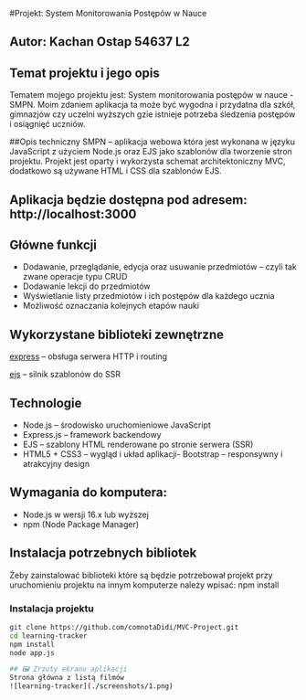 #Projekt: System Monitorowania Postępów w Nauce

## Autor: Kachan Ostap 54637 L2

## Temat projektu i jego opis

Tematem mojego projektu jest: System monitorowania postępów w nauce - SMPN. Moim zdaniem aplikacja ta może być wygodna i przydatna dla szkół, gimnazjów czy uczelni wyższych gzie istnieje potrzeba śledzenia postępów i osiągnięć uczniów.

##Opis techniczny 
SMPN – aplikacja webowa która jest wykonana w języku JavaScript z użyciem Node.js oraz EJS jako szablonów dla tworzenie stron projektu. Projekt jest oparty i wykorzysta schemat architektoniczny MVC, dodatkowo są używane HTML i CSS dla szablonów EJS. 

## Aplikacja będzie dostępna pod adresem: http://localhost:3000

## Główne funkcji 
-  Dodawanie, przeglądanie, edycja oraz usuwanie przedmiotów – czyli tak zwane operacje typu CRUD
-  Dodawanie lekcji do przedmiotów
-  Wyświetlanie listy przedmiotów i ich postępów dla każdego ucznia 
- Możliwość oznaczania kolejnych etapów nauki

##  Wykorzystane biblioteki zewnętrzne

[express](https://www.npmjs.com/package/express) – obsługa serwera HTTP i routing

[ejs](https://www.npmjs.com/package/ejs) – silnik szablonów do SSR

##  Technologie
- Node.js – środowisko uruchomieniowe JavaScript
- Express.js – framework backendowy
- EJS – szablony HTML renderowane po stronie serwera
(SSR)
- HTML5 + CSS3 – wygląd i układ aplikacji- Bootstrap – responsywny i atrakcyjny design

## Wymagania do komputera:
- Node.js w wersji 16.x lub wyższej
- npm (Node Package Manager)
## Instalacja potrzebnych bibliotek 
Żeby zainstalować biblioteki które są będzie potrzebował projekt przy uruchomieniu projektu na innym komputerze należy wpisać: npm install

### Instalacja projektu

```bash
git clone https://github.com/comnotaDidi/MVC-Project.git
cd learning-tracker
npm install
node app.js

## 🖼️ Zrzuty ekranu aplikacji 
Strona główna z listą filmów
![learning-tracker](./screenshots/1.png)